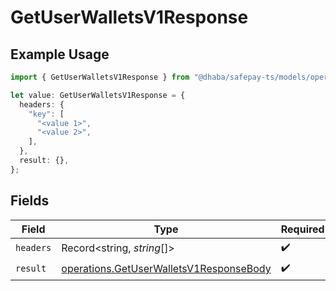 # GetUserWalletsV1Response

## Example Usage

```typescript
import { GetUserWalletsV1Response } from "@dhaba/safepay-ts/models/operations";

let value: GetUserWalletsV1Response = {
  headers: {
    "key": [
      "<value 1>",
      "<value 2>",
    ],
  },
  result: {},
};
```

## Fields

| Field                                                                                              | Type                                                                                               | Required                                                                                           | Description                                                                                        |
| -------------------------------------------------------------------------------------------------- | -------------------------------------------------------------------------------------------------- | -------------------------------------------------------------------------------------------------- | -------------------------------------------------------------------------------------------------- |
| `headers`                                                                                          | Record<string, *string*[]>                                                                         | :heavy_check_mark:                                                                                 | N/A                                                                                                |
| `result`                                                                                           | [operations.GetUserWalletsV1ResponseBody](../../models/operations/getuserwalletsv1responsebody.md) | :heavy_check_mark:                                                                                 | N/A                                                                                                |